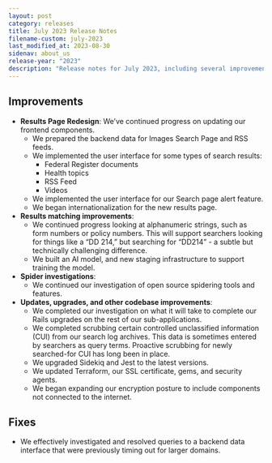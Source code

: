 ```yaml
---
layout: post
category: releases
title: July 2023 Release Notes
filename-custom: july-2023
last_modified_at: 2023-08-30
sidenav: about_us
release-year: "2023"
description: "Release notes for July 2023, including several improvements and one fix."
---
```

## Improvements

* **Results Page Redesign**: We’ve continued progress on updating our frontend components.
  * We prepared the backend data for Images Search Page and RSS feeds.  
  * We implemented the user interface for some types of search results:
    * Federal Register documents
    * Health topics
    * RSS Feed 
    * Videos
  * We implemented the user interface for our Search page alert feature.
  * We began internationalization for the new results page.
* **Results matching improvements**: 
  * We continued progress looking at alphanumeric strings, such as form numbers or policy numbers. This will support searchers looking for things like a “DD 214,” but searching for “DD214” - a subtle but technically challenging difference.  
  * We built an AI model, and new staging infrastructure to support training the model.
* **Spider investigations**:
  * We continued our investigation of open source spidering tools and features.
* **Updates, upgrades, and other codebase improvements**:
  * We completed our investigation on what it will take to complete our Rails upgrades on the rest of our sub-applications.
  * We completed scrubbing certain controlled unclassified information (CUI) from our search log archives. This data is sometimes entered by searchers as query terms. Proactive scrubbing for newly searched-for CUI has long been in place.
  * We upgraded Sidekiq and Jest to the latest versions. 
  * We updated Terraform, our SSL certificate, gems, and security agents. 
  * We began expanding our encryption posture to include components not connected to the internet.

## Fixes

* We effectively investigated and resolved queries to a backend data interface that were previously timing out for larger domains.
